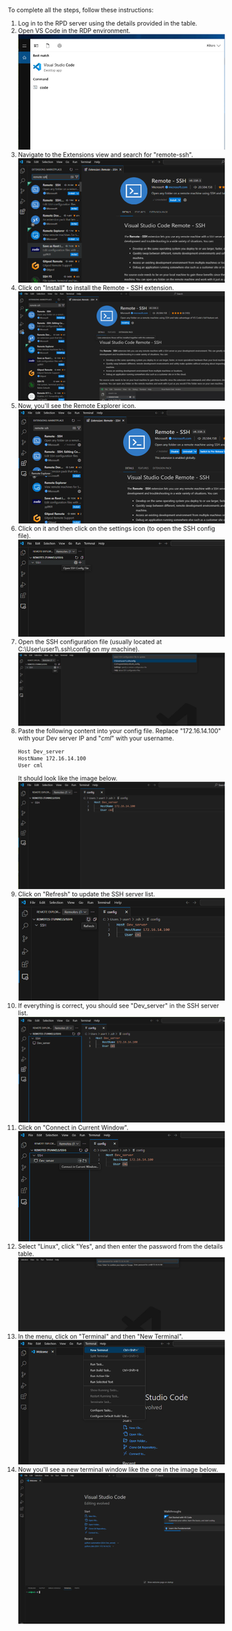 To complete all the steps, follow these instructions:

1. Log in to the RPD server using the details provided in the table.
2. Open VS Code in the RDP environment.
   ![alt text](image.png)
3. Navigate to the Extensions view and search for "remote-ssh".
   ![alt text](image-2.png)
4. Click on "Install" to install the Remote - SSH extension.
   ![alt text](image-3.png)
5. Now, you'll see the Remote Explorer icon.
   ![alt text](image-4.png)
6. Click on it and then click on the settings icon (to open the SSH config file).
   ![alt text](image-5.png)
7. Open the SSH configuration file (usually located at C:\User\user1\\.ssh\config on my machine).
   ![alt text](image-6.png)
8. Paste the following content into your config file. Replace "172.16.14.100" with your Dev server IP and "*cml*" with your username.
    ```
    Host Dev_server
    HostName 172.16.14.100
    User cml
    ```
   It should look like the image below.
   ![alt text](image-7.png)
9. Click on "Refresh" to update the SSH server list.
   ![alt text](image-8.png)
10. If everything is correct, you should see "Dev_server" in the SSH server list.
    ![alt text](image-9.png)
11. Click on "Connect in Current Window".
    ![alt text](image-10.png)
12. Select "Linux", click "Yes", and then enter the password from the details table.
    ![alt text](image-11.png)
13. In the menu, click on "Terminal" and then "New Terminal".
    ![alt text](image-12.png)
14. Now you'll see a new terminal window like the one in the image below.
    ![alt text](image-13.png)